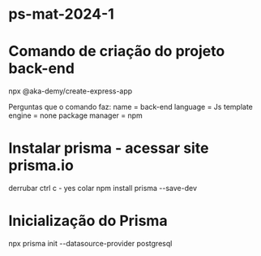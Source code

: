 # ps-mat-2024-1
# Comando de criação do projeto back-end
npx @aka-demy/create-express-app

Perguntas que o comando faz:
name = back-end
language = Js
template engine = none
package manager = npm

# Instalar prisma - acessar site prisma.io
derrubar ctrl c - yes
colar
npm install prisma --save-dev

# Inicialização do Prisma
npx prisma init --datasource-provider postgresql